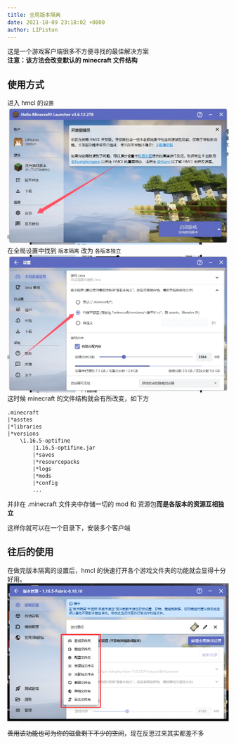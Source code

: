 ```yaml
---
title: 全局版本隔离
date: 2021-10-09 23:18:02 +0800
author: LIPiston
---
```


这是一个游戏客户端很多不方便寻找的最佳解决方案<br/>
**注意：该方法会改变默认的 minecraft 文件结构**

## 使用方式
进入 hmcl 的`设置`
![](\assets\img\docs\Global-version-isolation\img.webp)
在全局设置中找到 `版本隔离`
改为 `各版本独立`
![](\assets\img\docs\Global-version-isolation\img2.webp)
这时候 minecraft 的文件结构就会有所改变，如下方
```
.minecraft
|*asstes
|*libraries
|*versions
    \1.16.5-optifine
        |1.16.5-optifine.jar
        |*saves
        |*resourcepacks
        |*logs
        |*mods
        |*config
        ...
```
并非在 .minecraft 文件夹中存储一切的 mod 和 资源包**而是各版本的资源互相独立**

这样你就可以在一个目录下，安装多个客户端

## 往后的使用
在做完版本隔离的设置后，hmcl 的快速打开各个游戏文件夹的功能就会显得十分好用。
![](/assets/img/docs/Global-version-isolation/img1.png)

~~善用该功能也可为你的磁盘剩下不少的空间~~，现在反思过来其实都差不多

